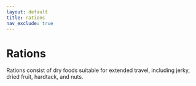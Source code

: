 ```yaml
---
layout: default
title: rations
nav_exclude: true
---
```


# Rations

Rations consist of dry foods suitable for extended travel, including jerky, dried fruit, hardtack, and nuts.

